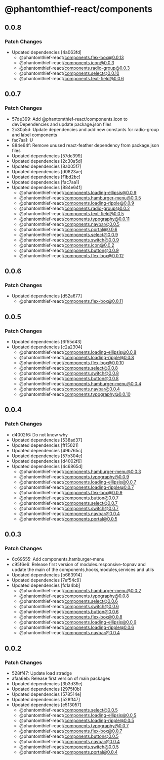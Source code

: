 # @phantomthief-react/components

## 0.0.8

### Patch Changes

- Updated dependencies [4a063fd]
  - @phantomthief-react/components.flex-box@0.0.13
  - @phantomthief-react/components.icon@0.0.3
  - @phantomthief-react/components.radio-group@0.0.3
  - @phantomthief-react/components.select@0.0.10
  - @phantomthief-react/components.text-field@0.0.6

## 0.0.7

### Patch Changes

- 57de399: Add @phantomthief-react/components.icon to devDependencies and update package.json files
- 2c30a5d: Update dependencies and add new constants for radio-group and label components
- fac7aa1: U
- 884e64f: Remove unused react-feather dependency from package.json files
- Updated dependencies [57de399]
- Updated dependencies [2c30a5d]
- Updated dependencies [8a005f7]
- Updated dependencies [d0823ae]
- Updated dependencies [f1bd2bc]
- Updated dependencies [fac7aa1]
- Updated dependencies [884e64f]
  - @phantomthief-react/components.loading-ellipsis@0.0.9
  - @phantomthief-react/components.hamburger-menu@0.0.5
  - @phantomthief-react/components.loading-ripple@0.0.9
  - @phantomthief-react/components.radio-group@0.0.2
  - @phantomthief-react/components.text-field@0.0.5
  - @phantomthief-react/components.typography@0.0.11
  - @phantomthief-react/components.navbar@0.0.5
  - @phantomthief-react/components.portal@0.0.6
  - @phantomthief-react/components.select@0.0.9
  - @phantomthief-react/components.switch@0.0.9
  - @phantomthief-react/components.icon@0.0.2
  - @phantomthief-react/components.button@0.0.9
  - @phantomthief-react/components.flex-box@0.0.12

## 0.0.6

### Patch Changes

- Updated dependencies [d52a677]
  - @phantomthief-react/components.flex-box@0.0.11

## 0.0.5

### Patch Changes

- Updated dependencies [6f55d43]
- Updated dependencies [c2a2304]
  - @phantomthief-react/components.loading-ellipsis@0.0.8
  - @phantomthief-react/components.loading-ripple@0.0.8
  - @phantomthief-react/components.flex-box@0.0.10
  - @phantomthief-react/components.select@0.0.8
  - @phantomthief-react/components.switch@0.0.8
  - @phantomthief-react/components.button@0.0.8
  - @phantomthief-react/components.hamburger-menu@0.0.4
  - @phantomthief-react/components.navbar@0.0.4
  - @phantomthief-react/components.typography@0.0.10

## 0.0.4

### Patch Changes

- d4002f6: Do not know why
- Updated dependencies [538ad37]
- Updated dependencies [ff15021]
- Updated dependencies [49b765c]
- Updated dependencies [57b304e]
- Updated dependencies [d4002f6]
- Updated dependencies [4c6865d]
  - @phantomthief-react/components.hamburger-menu@0.0.3
  - @phantomthief-react/components.typography@0.0.9
  - @phantomthief-react/components.loading-ellipsis@0.0.7
  - @phantomthief-react/components.loading-ripple@0.0.7
  - @phantomthief-react/components.flex-box@0.0.9
  - @phantomthief-react/components.button@0.0.7
  - @phantomthief-react/components.select@0.0.7
  - @phantomthief-react/components.switch@0.0.7
  - @phantomthief-react/components.navbar@0.0.4
  - @phantomthief-react/components.portal@0.0.5

## 0.0.3

### Patch Changes

- 6c69555: Add components.hamburger-menu
- c95f6e6: Release first version of modules.responsive-topnav and update the main of the components,hooks,modules,services and utils
- Updated dependencies [b663914]
- Updated dependencies [7ef54c9]
- Updated dependencies [fc1a4bb]
  - @phantomthief-react/components.hamburger-menu@0.0.2
  - @phantomthief-react/components.typography@0.0.8
  - @phantomthief-react/components.select@0.0.6
  - @phantomthief-react/components.switch@0.0.6
  - @phantomthief-react/components.button@0.0.6
  - @phantomthief-react/components.flex-box@0.0.8
  - @phantomthief-react/components.loading-ellipsis@0.0.6
  - @phantomthief-react/components.loading-ripple@0.0.6
  - @phantomthief-react/components.navbar@0.0.4

## 0.0.2

### Patch Changes

- 528ff47: Update load stradge
- afaa6eb: Release first version of main packages
- Updated dependencies [3b3d39e]
- Updated dependencies [2975f0b]
- Updated dependencies [578514e]
- Updated dependencies [528ff47]
- Updated dependencies [e513057]
  - @phantomthief-react/components.select@0.0.5
  - @phantomthief-react/components.loading-ellipsis@0.0.5
  - @phantomthief-react/components.loading-ripple@0.0.5
  - @phantomthief-react/components.typography@0.0.7
  - @phantomthief-react/components.flex-box@0.0.7
  - @phantomthief-react/components.button@0.0.5
  - @phantomthief-react/components.navbar@0.0.4
  - @phantomthief-react/components.switch@0.0.5
  - @phantomthief-react/components.portal@0.0.4
